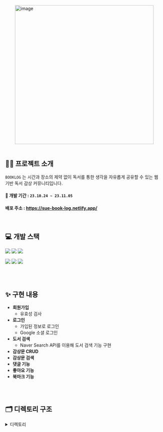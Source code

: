 <div style="display: flex; align-items:center;justify-content:center;"> 
  <img width="442" alt="image" src="https://github.com/suehub/TS-BOOK-LOG/assets/111065848/915474e3-f6ef-4a55-b2b4-acfbd237bef1">
</div>

</br>

## 💁‍♀️ 프로젝트 소개
`BOOKLOG` 는 시간과 장소의 제약 없이 독서를 통한 생각을 자유롭게 공유할 수 있는 웹 기반 독서 감상 커뮤니티입니다.

#### 📅 개발 기간 : `23.10.24 ~ 23.11.05`
#### 배포 주소 : https://sue-book-log.netlify.app/
</br>

## 💻 개발 스택


<img src="https://img.shields.io/badge/visualstudiocode-007ACC?style=for-the-badge&logo=visualstudiocode&logoColor=white"> <img src="https://img.shields.io/badge/git-F05032?style=for-the-badge&logo=git&logoColor=white"> <img src="https://img.shields.io/badge/github-181717?style=for-the-badge&logo=github&logoColor=white">

<img src="https://img.shields.io/badge/REACT-61DAFB?style=for-the-badge&logo=react&logoColor=black"> <img src="https://img.shields.io/badge/typescript-3178C6?style=for-the-badge&logo=typescript&logoColor=white"> <img src="https://img.shields.io/badge/firebase-FFCA28?style=for-the-badge&logo=firebase&logoColor=black">

<br>
<br>

## ✨ 구현 내용
* <b>회원가입</b>
  * 유효성 검사
* <b>로그인</b>
  * 가입된 정보로 로그인
  * Google 소셜 로그인
* <b>도서 검색</b>
  * Naver Search API를 이용해 도서 검색 기능 구현
* <b>감상문 CRUD</b>
* <b>감상문 검색</b>
* <b>댓글 기능</b>
* <b>좋아요 기능</b>
* <b>북마크 기능</b>

<br/>
<br/>

## 🗂 디렉토리 구조
<details>
  <summary>디렉토리</summary>

  ```
📦src
 ┣ 📂assets
 ┃ ┣ 📂fonts
 ┃ ┃ ┣ 📂NotoSansKR
 ┃ ┃ ┃ ┣ 📜NotoSansKR-Bold.ttf
 ┃ ┃ ┃ ┣ 📜NotoSansKR-ExtraBold.ttf
 ┃ ┃ ┃ ┣ 📜NotoSansKR-ExtraLight.ttf
 ┃ ┃ ┃ ┣ 📜NotoSansKR-Light.ttf
 ┃ ┃ ┃ ┣ 📜NotoSansKR-Medium.ttf
 ┃ ┃ ┃ ┣ 📜NotoSansKR-Regular.ttf
 ┃ ┃ ┃ ┣ 📜NotoSansKR-SemiBold.ttf
 ┃ ┃ ┃ ┗ 📜NotoSansKR-Thin.ttf
 ┃ ┃ ┗ 📜font.css
 ┃ ┗ 📂images
 ┃ ┃ ┣ 📜default_image.png
 ┃ ┃ ┣ 📜default_profile.png
 ┃ ┃ ┗ 📜logo.png
 ┣ 📂components
 ┃ ┣ 📂common
 ┃ ┃ ┣ 📜Footer.tsx
 ┃ ┃ ┗ 📜Header.tsx
 ┃ ┣ 📂home
 ┃ ┃ ┣ 📜PostItem.tsx
 ┃ ┃ ┗ 📜PostList.tsx
 ┃ ┗ 📂post
 ┃ ┃ ┣ 📜BookSearchModal.tsx
 ┃ ┃ ┣ 📜Comments.tsx
 ┃ ┃ ┣ 📜PostDetail.tsx
 ┃ ┃ ┣ 📜PostEdit.tsx
 ┃ ┃ ┣ 📜PostWrite.tsx
 ┃ ┃ ┗ 📜SideBar.tsx
 ┣ 📂context
 ┃ ┗ 📜Authcontext.tsx
 ┣ 📂pages
 ┃ ┣ 📜Bookmarks.tsx
 ┃ ┣ 📜Home.tsx
 ┃ ┣ 📜Login.tsx
 ┃ ┣ 📜MyPosts.tsx
 ┃ ┣ 📜NotFound.tsx
 ┃ ┗ 📜Signup.tsx
 ┣ 📂styles
 ┃ ┗ 📜globalStyle.ts
 ┣ 📜App.tsx
 ┣ 📜firebase.ts
 ┗ 📜index.tsx
 ```
 
</details>

<br/> 
<br/>
